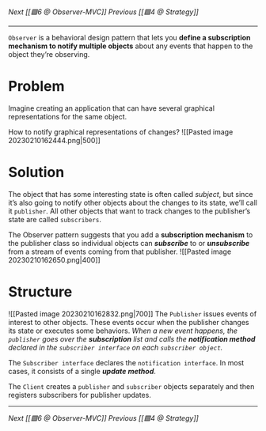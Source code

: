 _Next [[🟩6 @ Observer-MVC]]_
_Previous [[🟩4 @ Strategy]]_

---

`Observer` is a behavioral design pattern that lets you **define a subscription mechanism to notify multiple objects** about any events that happen to the object they’re observing.

# Problem
Imagine creating an application that can have several graphical representations for the same object.

How to notify graphical representations of changes?
![[Pasted image 20230210162444.png|500]]

# Solution
The object that has some interesting state is often called _subject_, but since it’s also going to notify other objects about the changes to its state, we’ll call it `publisher`.
All other objects that want to track changes to the publisher’s state are called `subscribers`.

The Observer pattern suggests that you add a **subscription mechanism** to the publisher class so individual objects can _**subscribe**_ to or **_unsubscribe_** from a stream of events coming from that publisher.
![[Pasted image 20230210162650.png|400]]

# Structure
![[Pasted image 20230210162832.png|700]]
The `Publisher` issues events of interest to other objects. These events occur when the publisher changes its state or executes some behaviors.
_When a new event happens, the `publisher` goes over the **subscription** list and calls the **notification method** declared in the `subscriber interface` on each `subscriber object`._

The `Subscriber interface` declares the `notification interface`. In most cases, it consists of a single **_update method_**.

The `Client` creates a `publisher` and `subscriber` objects separately and then registers subscribers for publisher updates.

---
_Next [[🟩6 @ Observer-MVC]]_
_Previous [[🟩4 @ Strategy]]_
